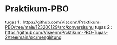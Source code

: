 # Praktikum-PBO
tugas 1 : https://github.com/Viseenn/Praktikum-PBO/tree/main/123200129/src/konversisuhu
tugas 2 : https://github.com/Viseenn/Praktikum-PBO-Tugas-2/tree/main/src/menghitung
